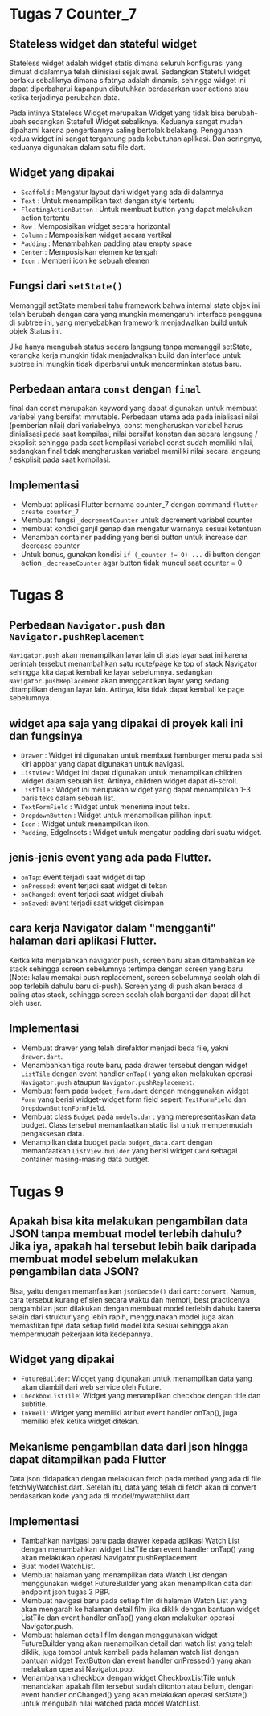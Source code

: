 # Tugas 7 Counter_7

## Stateless widget dan stateful widget
Stateless widget adalah widget statis dimana seluruh konfigurasi yang dimuat didalamnya telah diinisiasi sejak awal. Sedangkan Stateful widget berlaku sebaliknya dimana sifatnya adalah dinamis, sehingga widget ini dapat diperbaharui kapanpun dibutuhkan berdasarkan user actions atau ketika terjadinya perubahan data.

Pada intinya Stateless Widget merupakan Widget yang tidak bisa berubah-ubah sedangkan Statefull Widget sebaliknya. Keduanya sangat mudah dipahami karena pengertiannya saling bertolak belakang. Penggunaan kedua widget ini sangat tergantung pada kebutuhan aplikasi. Dan seringnya, keduanya digunakan dalam satu file dart.

## Widget yang dipakai
- ```Scaffold``` :	Mengatur layout dari widget yang ada di dalamnya
- ```Text``` : Untuk menampilkan text dengan style tertentu
- ```FloatingActionButton``` : Untuk membuat button yang dapat melakukan action tertentu
- ```Row``` : Memposisikan widget secara horizontal
- ```Column``` : Memposisikan widget secara vertikal
- ```Padding``` : Menambahkan padding atau empty space
- ```Center``` : Memposisikan elemen ke tengah
- ```Icon``` : Memberi icon ke sebuah elemen

## Fungsi dari ```setState()```
Memanggil setState memberi tahu framework bahwa internal state objek ini telah berubah dengan cara yang mungkin memengaruhi interface pengguna di subtree ini, yang menyebabkan framework menjadwalkan build untuk objek Status ini.

Jika hanya mengubah status secara langsung tanpa memanggil setState, kerangka kerja mungkin tidak menjadwalkan build dan interface untuk subtree ini mungkin tidak diperbarui untuk mencerminkan status baru.

## Perbedaan antara ```const``` dengan ```final```
final dan const merupakan keyword yang dapat digunakan untuk membuat variabel yang bersifat immutable. Perbedaan utama ada pada inialisasi nilai (pemberian nilai) dari variabelnya, const mengharuskan variabel harus dinialisasi pada saat kompilasi, nilai bersifat konstan dan secara langsung / eksplisit sehingga pada saat kompilasi variabel const sudah memiliki nilai, sedangkan final tidak mengharuskan variabel memiliki nilai secara langsung / eskplisit pada saat kompilasi.

## Implementasi
 - Membuat aplikasi Flutter bernama counter_7 dengan command ```flutter create counter_7```
 - Membuat fungsi ```_decrementCounter``` untuk decrement variabel counter
 - membuat kondidi ganjil genap dan mengatur warnanya sesuai ketentuan 
 - Menambah container padding yang berisi button untuk increase dan decrease counter
 - Untuk bonus, gunakan kondisi ```if (_counter != 0) ...``` di button dengan action ```_decreaseCounter``` agar    button tidak muncul saat counter = 0 


# Tugas 8

## Perbedaan ```Navigator.push``` dan ```Navigator.pushReplacement```
```Navigator.push``` akan menampilkan layar lain di atas layar saat ini karena perintah tersebut menambahkan satu route/page ke top of stack Navigator sehingga kita dapat kembali ke layar sebelumnya. sedangkan ```Navigator.pushReplacement``` akan menggantikan layar yang sedang ditampilkan dengan layar lain. Artinya, kita tidak dapat kembali ke page sebelumnya.

## widget apa saja yang dipakai di proyek kali ini dan fungsinya
- ```Drawer``` : Widget ini digunakan untuk membuat hamburger menu pada sisi kiri appbar yang dapat digunakan untuk navigasi.
- ```ListView``` : Widget ini dapat digunakan untuk menampilkan children widget dalam sebuah list. Artinya, children widget dapat di-scroll.
- ```ListTile``` : Widget ini merupakan widget yang dapat menampilkan 1-3 baris teks dalam sebuah list.
- ```TextFormField``` : Widget untuk menerima input teks.
- ```DropdownButton``` : Widget untuk menampilkan pilihan input.
- ```Icon``` : Widget untuk menampilkan ikon.
- ```Padding```, EdgeInsets : Widget untuk mengatur padding dari suatu widget.

## jenis-jenis event yang ada pada Flutter.
- ```onTap```: event terjadi saat widget di tap
- ```onPressed```: event terjadi saat widget di tekan
- ```onChanged```: event terjadi saat widget diubah
- ```onSaved```: event terjadi saat widget disimpan

## cara kerja Navigator dalam "mengganti" halaman dari aplikasi Flutter.
Keitka kita menjalankan navigator push, screen baru akan ditambahkan ke stack sehingga screen sebelumnya tertimpa dengan screen yang baru (Note: kalau memakai push replacement, screen sebelumnya seolah olah di pop terlebih dahulu baru di-push). Screen yang di push akan berada di paling atas stack, sehingga screen seolah olah berganti dan dapat dilihat oleh user.

## Implementasi
- Membuat drawer yang telah direfaktor menjadi beda file, yakni ```drawer.dart```.
- Menambahkan tiga route baru, pada drawer tersebut dengan widget ```ListTile``` dengan event handler ```onTap()``` yang akan melakukan operasi ```Navigator.push``` ataupun ```Navigator.pushReplacement```.
- Membuat form pada ```budget_form.dart``` dengan menggunakan widget ```Form``` yang berisi widget-widget form field seperti ```TextFormField``` dan ```DropdownButtonFormField```.
- Membuat class ```Budget``` pada ```models.dart``` yang merepresentasikan data budget. Class tersebut memanfaatkan static list untuk mempermudah pengaksesan data.
- Menampilkan data budget pada ```budget_data.dart``` dengan memanfaatkan ```ListView.builder``` yang berisi widget ```Card``` sebagai container masing-masing data budget.


# Tugas 9
## Apakah bisa kita melakukan pengambilan data JSON tanpa membuat model terlebih dahulu? Jika iya, apakah hal tersebut lebih baik daripada membuat model sebelum melakukan pengambilan data JSON?
Bisa, yaitu dengan memanfaatkan ```jsonDecode()``` dari ```dart:convert```. Namun, cara tersebut kurang efisien secara waktu dan memori, best practicenya pengambilan json dilakukan dengan membuat model terlebih dahulu karena selain dari struktur yang lebih rapih, menggunakan model juga akan memastikan tipe data setiap field model kita sesuai sehingga akan mempermudah pekerjaan kita kedepannya.

## Widget yang dipakai
- ```FutureBuilder```: Widget yang digunakan untuk menampilkan data yang akan diambil dari web service oleh Future.
- ```CheckboxListTile```: Widget yang menampilkan checkbox dengan title dan subtitle.
- ```InkWell```: Widget yang memiliki atribut event handler onTap(), juga memiliki efek ketika widget ditekan.

## Mekanisme pengambilan data dari json hingga dapat ditampilkan pada Flutter
Data json didapatkan dengan melakukan fetch pada method yang ada di file fetchMyWatchlist.dart. Setelah itu, data yang telah di fetch akan di convert berdasarkan kode yang ada di model/mywatchlist.dart.

## Implementasi
- Tambahkan navigasi baru pada drawer kepada aplikasi Watch List dengan menambahkan widget ListTile dan event handler onTap() yang akan melakukan operasi Navigator.pushReplacement.
- Buat model WatchList.
- Membuat halaman yang menampilkan data Watch List dengan menggunakan widget FutureBuilder yang akan menampilkan data dari endpoint json tugas 3 PBP.
- Membuat navigasi baru pada setiap film di halaman Watch List yang akan mengarah ke halaman detail film jika diklik dengan bantuan widget ListTile dan event handler onTap() yang akan melakukan operasi Navigator.push.
- Membuat halaman detail film dengan menggunakan widget FutureBuilder yang akan menampilkan detail dari watch list yang telah diklik, juga tombol untuk kembali pada halaman watch list dengan bantuan widget TextButton dan event handler onPressed() yang akan melakukan operasi Navigator.pop.
- Menambahkan checkbox dengan widget CheckboxListTile untuk menandakan apakah film tersebut sudah ditonton atau belum, dengan event handler onChanged() yang akan melakukan operasi setState() untuk mengubah nilai watched pada model WatchList.
